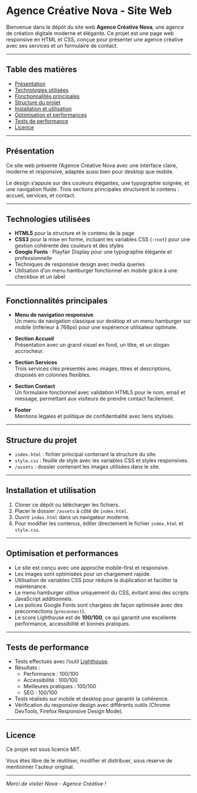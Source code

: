 # Agence Créative Nova - Site Web

Bienvenue dans le dépôt du site web **Agence Créative Nova**, une agence de création digitale moderne et élégante. Ce projet est une page web responsive en HTML et CSS, conçue pour présenter une agence créative avec ses services et un formulaire de contact.

---

## Table des matières

- [Présentation](#présentation)
- [Technologies utilisées](#technologies-utilisées)
- [Fonctionnalités principales](#fonctionnalités-principales)
- [Structure du projet](#structure-du-projet)
- [Installation et utilisation](#installation-et-utilisation)
- [Optimisation et performances](#optimisation-et-performances)
- [Tests de performance](#tests-de-performance)
- [Licence](#licence)

---

## Présentation

Ce site web présente l’Agence Créative Nova avec une interface claire, moderne et responsive, adaptée aussi bien pour desktop que mobile. 

Le design s’appuie sur des couleurs élégantes, une typographie soignée, et une navigation fluide. Trois sections principales structurent le contenu : accueil, services, et contact.

---

## Technologies utilisées

- **HTML5** pour la structure et le contenu de la page
- **CSS3** pour la mise en forme, incluant les variables CSS (`:root`) pour une gestion cohérente des couleurs et des styles
- **Google Fonts** : Playfair Display pour une typographie élégante et professionnelle
- Techniques de responsive design avec media queries
- Utilisation d’un menu hamburger fonctionnel en mobile grâce à une checkbox et un label

---

## Fonctionnalités principales

- **Menu de navigation responsive**  
  Un menu de navigation classique sur desktop et un menu hamburger sur mobile (inférieur à 768px) pour une expérience utilisateur optimale.

- **Section Accueil**  
  Présentation avec un grand visuel en fond, un titre, et un slogan accrocheur.

- **Section Services**  
  Trois services clés présentés avec images, titres et descriptions, disposés en colonnes flexibles.

- **Section Contact**  
  Un formulaire fonctionnel avec validation HTML5 pour le nom, email et message, permettant aux visiteurs de prendre contact facilement.

- **Footer**  
  Mentions légales et politique de confidentialité avec liens stylisés.

---

## Structure du projet


- `index.html` : fichier principal contenant la structure du site.
- `style.css` : feuille de style avec les variables CSS et styles responsives.
- `/assets` : dossier contenant les images utilisées dans le site.

---

## Installation et utilisation

1. Cloner ce dépôt ou télécharger les fichiers.
2. Placer le dossier `/assets` à côté de `index.html`.
3. Ouvrir `index.html` dans un navigateur moderne.
4. Pour modifier les contenus, éditer directement le fichier `index.html` et `style.css`.

---

## Optimisation et performances

- Le site est conçu avec une approche mobile-first et responsive.
- Les images sont optimisées pour un chargement rapide.
- Utilisation de variables CSS pour réduire la duplication et faciliter la maintenance.
- Le menu hamburger utilise uniquement du CSS, évitant ainsi des scripts JavaScript additionnels.
- Les polices Google Fonts sont chargées de façon optimisée avec des préconnections (`preconnect`).
- Le score Lighthouse est de **100/100**, ce qui garantit une excellente performance, accessibilité et bonnes pratiques.

---

## Tests de performance

- Tests effectués avec l’outil [Lighthouse](https://developers.google.com/web/tools/lighthouse).
- Résultats :
  - Performance : 100/100
  - Accessibilité : 100/100
  - Meilleures pratiques : 100/100
  - SEO : 100/100
- Tests réalisés sur mobile et desktop pour garantir la cohérence.
- Vérification du responsive design avec différents outils (Chrome DevTools, Firefox Responsive Design Mode).

---

## Licence

Ce projet est sous licence MIT.  

Vous êtes libre de le réutiliser, modifier et distribuer, sous réserve de mentionner l'auteur original.

---

*Merci de visiter Nova - Agence Créative !*

